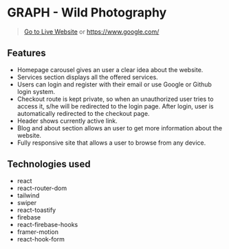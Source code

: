 # GRAPH - Wild Photography

> [Go to Live Website](https://www.google.com/)
> or https://www.google.com/

## Features

- Homepage carousel gives an user a clear idea about the website.
- Services section displays all the offered services.
- Users can login and register with their email or use Google or Github login system.
- Checkout route is kept private, so when an unauthorized user tries to access it, s/he will be redirected to the login page. After login, user is automatically redirected to the checkout page.
- Header shows currently active link.
- Blog and about section allows an user to get more information about the website.
- Fully responsive site that allows a user to browse from any device.

## Technologies used

- react
- react-router-dom
- tailwind
- swiper
- react-toastify
- firebase
- react-firebase-hooks
- framer-motion
- react-hook-form
